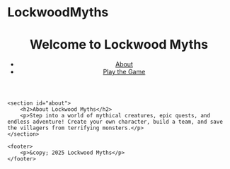 # LockwoodMyths
<!DOCTYPE html>
<html lang="en">
<head>
    <meta charset="UTF-8">
    <meta name="viewport" content="width=device-width, initial-scale=1.0">
    <title>Lockwood Myths</title>
    <link rel="stylesheet" href="style.css">
</head>
<body>
    <header>
        <h1>Welcome to Lockwood Myths</h1>
        <nav>
            <ul>
                <li><a href="#about">About</a></li>
                <li><a href="game.html">Play the Game</a></li>
            </ul>
        </nav>
    </header>
    
    <section id="about">
        <h2>About Lockwood Myths</h2>
        <p>Step into a world of mythical creatures, epic quests, and endless adventure! Create your own character, build a team, and save the villagers from terrifying monsters.</p>
    </section>

    <footer>
        <p>&copy; 2025 Lockwood Myths</p>
    </footer>
</body>
</html>
